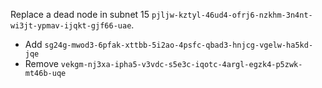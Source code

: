 Replace a dead node in subnet 15 `pjljw-kztyl-46ud4-ofrj6-nzkhm-3n4nt-wi3jt-ypmav-ijqkt-gjf66-uae`.

- Add `sg24g-mwod3-6pfak-xttbb-5i2ao-4psfc-qbad3-hnjcg-vgelw-ha5kd-jqe`
- Remove `vekgm-nj3xa-ipha5-v3vdc-s5e3c-iqotc-4argl-egzk4-p5zwk-mt46b-uqe`
